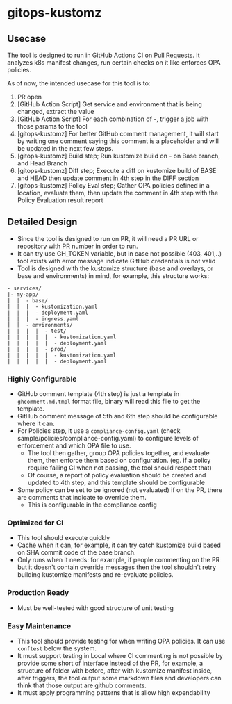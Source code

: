 # gitops-kustomz

## Usecase

The tool is designed to run in GitHub Actions CI on Pull Requests. It analyzes k8s manifest changes, run certain checks on it like enforces OPA policies.

As of now, the intended usecase for this tool is to:

1. PR open
2. [GitHub Action Script] Get service and environment that is being changed, extract the value
3. [GitHub Action Script] For each combination of <env>-<service>, trigger a job with those params to the tool
4. [gitops-kustomz] For better GitHub comment management, it will start by writing one comment saying this comment is a placeholder and will be updated in the next few steps.
5. [gitops-kustomz] Build step; Run kustomize build on <env>-<service> on Base branch, and Head Branch 
6. [gitops-kustomz] Diff step; Execute a diff on kustomize build of BASE and HEAD then update comment in 4th step in the DIFF section
7. [gitops-kustomz] Policy Eval step; Gather OPA policies defined in a location, evaluate them, then update the comment in 4th step with the Policy Evaluation result report

## Detailed Design

- Since the tool is designed to run on PR, it will need a PR URL or repository with PR number in order to run.
- It can try use GH_TOKEN variable, but in case not possible (403, 401,..) tool exists with error message indicate GitHub credentials is not valid
- Tool is designed with the kustomize structure (base and overlays, or base and environments) in mind, for example, this structure works:

```
- services/
|- my-app/
|  |  - base/
|  |  |  - kustomization.yaml  
|  |  |  - deployment.yaml
|  |  |  - ingress.yaml
|  |  - environments/
|  |  |  |  - test/
|  |  |  |  |  - kustomization.yaml
|  |  |  |  |  - deployment.yaml
|  |  |  |  - prod/
|  |  |  |  |  - kustomization.yaml
|  |  |  |  |  - deployment.yaml

```

### Highly Configurable

- GitHub comment template (4th step) is just a template in `ghcomment.md.tmpl` format file, binary will read this file to get the template.
- GitHub comment message of 5th and 6th step should be configurable where it can.
- For Policies step, it use a `compliance-config.yaml` (check sample/policies/compliance-config.yaml) to configure levels of enforcement and which OPA file to use.
  - The tool then gather, group OPA policies together, and evaluate them, then enforce them based on configuration. (eg. if a policy require failing CI when not passing, the tool should respect that)
  - Of course, a report of policy evaluation should be created and updated to 4th step, and this template should be configurable
- Some policy can be set to be ignored (not evaluated) if on the PR, there are comments that indicate to override them.
  - This is configurable in the compliance config

### Optimized for CI

- This tool should execute quickly
- Cache when it can, for example, it can try catch kustomize build based on SHA commit code of the base branch.
- Only runs when it needs: for example, if people commenting on the PR but it doesn't contain override messages then the tool shouldn't retry building kustomize manifests and re-evaluate policies.

### Production Ready

- Must be well-tested with good structure of unit testing

### Easy Maintenance

- This tool should provide testing for when writing OPA policies. It can use `conftest` below the system.
- It must support testing in Local where CI commenting is not possible by provide some short of interface instead of the PR, for example, a structure of folder with before, after with kustomize manifest inside, after triggers, the tool output some markdown files and developers can think that those output are github comments.
- It must apply programming patterns that is allow high expendability

